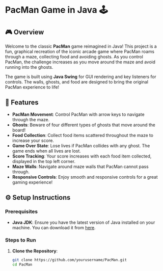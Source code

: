 # PacMan Game in Java 🕹️

## 🎮 Overview

Welcome to the classic **PacMan** game reimagined in Java! This project is a fun, graphical recreation of the iconic arcade game where PacMan roams through a maze, collecting food and avoiding ghosts. As you control PacMan, the challenge increases as you move around the maze and avoid running into the ghosts.

The game is built using **Java Swing** for GUI rendering and key listeners for controls. The walls, ghosts, and food are designed to bring the original PacMan experience to life!

## 🔧 Features

- **PacMan Movement**: Control PacMan with arrow keys to navigate through the maze.
- **Ghosts**: Beware of four different types of ghosts that move around the board!
- **Food Collection**: Collect food items scattered throughout the maze to increase your score.
- **Game Over State**: Lose lives if PacMan collides with any ghost. The game ends when all lives are lost.
- **Score Tracking**: Your score increases with each food item collected, displayed in the top left corner.
- **Maze Walls**: Navigate around maze walls that PacMan cannot pass through.
- **Responsive Controls**: Enjoy smooth and responsive controls for a great gaming experience!



## ⚙️ Setup Instructions

### Prerequisites

- **Java JDK**: Ensure you have the latest version of Java installed on your machine. You can download it from [here](https://www.oracle.com/java/technologies/javase-downloads.html).

### Steps to Run

1. **Clone the Repository**:
   ```bash
   git clone https://github.com/yourusername/PacMan.git
   cd PacMan
